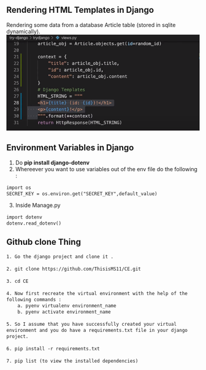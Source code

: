 ## Rendering HTML Templates in Django
Rendering some data from a database Article table (stored in sqlite dynamically).
![](/photos/1.png)

## Environment Variables in Django

1. Do **pip install django-dotenv**
2. Whereever you want to use variables out of the env file do the following :
```
import os 
SECRET_KEY = os.environ.get("SECRET_KEY",default_value)
```
3. Inside Manage.py
```
import dotenv
dotenv.read_dotenv()
```

## Github clone Thing
```
1. Go the django project and clone it .

2. git clone https://github.com/ThisisMS11/CE.git

3. cd CE

4. Now first recreate the virtual environment with the help of the following commands :
    a. pyenv virtualenv environment_name
    b. pyenv activate environment_name

5. So I assume that you have successfully created your virtual environment and you do have a requirements.txt file in your django project.

6. pip install -r requirements.txt

7. pip list (to view the installed dependencies)
```